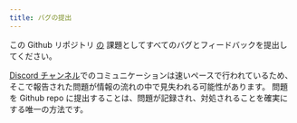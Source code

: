 ```yaml
---
title: バグの提出
---
```


この Github リポジトリ [の](https://github.com/solana-labs/solana/issues) 課題としてすべてのバグとフィードバックを提出してください。

[Discord チャンネル](useful-links.md)でのコミュニケーションは速いペースで行われているため、そこで報告された問題が情報の流れの中で見失われる可能性があります。 問題を Github repo に提出することは、問題が記録され、対処されることを確実にする唯一の方法です。
